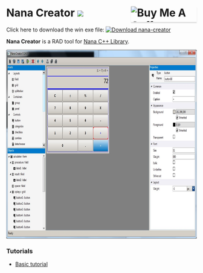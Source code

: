 # Nana Creator [![](https://img.shields.io/badge/dependencies-nana%20Lib%201.6.2-blue.svg?longCache=true&style=for-the-badge)](https://github.com/cnjinhao/nana) <a href="https://www.buymeacoffee.com/besh81" target="_blank"><img align="right" src="https://www.buymeacoffee.com/assets/img/custom_images/orange_img.png" alt="Buy Me A Coffee" style="height: 41px !important;width: 174px !important;box-shadow: 0px 3px 2px 0px rgba(190, 190, 190, 0.5) !important;-webkit-box-shadow: 0px 3px 2px 0px rgba(190, 190, 190, 0.5) !important;" ></a>

Click here to download the win exe file: [![Download nana-creator](https://img.shields.io/sourceforge/dt/nana-creator.svg)](https://sourceforge.net/projects/nana-creator/files/latest/download)

**Nana Creator** is a RAD tool for [Nana C++ Library](https://github.com/cnjinhao/nana).

<img align="center" src="docs/img/calc.jpg" alt="Calculator UI" height="500"></a>

### Tutorials
- [Basic tutorial](docs/Basic_Tutorial.html)
